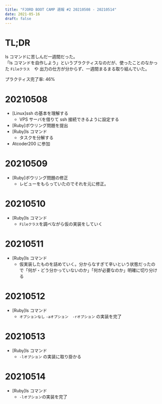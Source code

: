 ```yaml
---
title: "FJORD BOOT CAMP 週報 #2 20210508 - 20210514"
date: 2021-05-16
draft: false
---
```

# TL;DR

ls コマンドに苦しんだ一週間だった。  
「ls コマンドを自作しよう」というプラクティスなのだが、使ったことのなかった `Fileクラス`　や 出力の仕方が分からず、一週間まるまる取り組んでいた。  

プラクティス完了率: 46%

# 20210508

- [Linux]ssh の基本を理解する
  - VPS サーバを借りて ssh 接続できるように設定する
- [Ruby]ボウリング問題を提出
- [Ruby]ls コマンド
  - タスクを分解する
- Atcoder200 に参加

# 20210509

- [Ruby]ボウリング問題の修正
  - レビューをもらっていたのでそれを元に修正。

# 20210510

- [Ruby]ls コマンド
  - `Fileクラス`を調べながら仮の実装をしていく

# 20210511

- [Ruby]ls コマンド
  - 仮実装したものを詰めていく。分からなすぎて辛いという状態だったので「何が・どう分かっていないのか」「何が必要なのか」明確に切り分ける

# 20210512

- [Ruby]ls コマンド
  - `オプションなし` `-aオプション`　`-rオプション` の実装を完了

# 20210513

- [Ruby]ls コマンド
  - `-lオプション` の実装に取り掛かる

# 20210514

- [Ruby]ls コマンド
  - `-lオプション`の実装を完了
